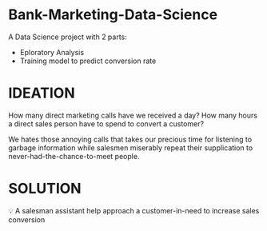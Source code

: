# Bank-Marketing-Data-Science
A Data Science project with 2 parts:
- Eploratory Analysis
- Training model to predict conversion rate


# **IDEATION**

How many direct marketing calls have we received a day? How many hours a direct sales person have to spend to convert a customer? 

We hates those annoying calls that takes our precious time for listening to garbage information while salesmen miserably repeat their supplication to never-had-the-chance-to-meet people.


# **SOLUTION**
💡 A salesman assistant help approach a customer-in-need to increase sales conversion

</aside>

